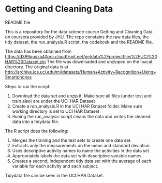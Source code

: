 # Getting and Cleaning Data 
README file 

This is a repository for the data science course Getting and Cleaning Data on coursera provided by JHU.
The repo constains the raw data files, the tidy dataset, the run_analysis.R script, the codebook and the README file. 

The data has been obtained from https://d396qusza40orc.cloudfront.net/getdata%2Fprojectfiles%2FUCI%20HAR%20Dataset.zip
The file was downloaded and unzipped on the loacal directory. 
The original data is at http://archive.ics.uci.edu/ml/datasets/Human+Activity+Recognition+Using+Smartphones

Steps to run the script: 
1. Download the data set and unzip it. Make sure all files (under test and train also) are under the UCI HAR Dataset
2. Create a run_analysis.R in the UCI HAR Dataset folder. Make sure working directory is set to UCI HAR Dataset
3. Runing the run_analysis script cleans the data and writes the cleaned data into a tidydata file. 

The R script does the following: 
1. Merges the training and the test sets to create one data set.
2. Extracts only the measurements on the mean and standard deviation.
3. Uses descriptive activity names to name the activities in the data set
4. Appropriately labels the data set with descriptive variable names.
5. Creates a second, independent tidy data set with the average of each variable for each activity and each subject.

Tidydata file can be seen in the UCI HAR Dataset.
